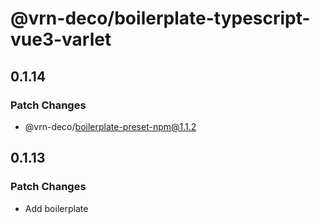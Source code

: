 # @vrn-deco/boilerplate-typescript-vue3-varlet

## 0.1.14

### Patch Changes

- @vrn-deco/boilerplate-preset-npm@1.1.2

## 0.1.13

### Patch Changes

- Add boilerplate
